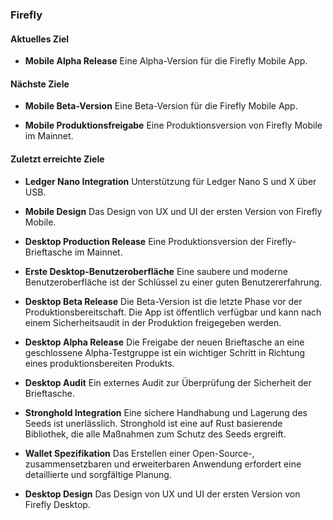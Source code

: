
### Firefly

#### Aktuelles Ziel
- **Mobile Alpha Release**
Eine Alpha-Version für die Firefly Mobile App.

#### Nächste Ziele

- **Mobile Beta-Version**
Eine Beta-Version für die Firefly Mobile App.

- **Mobile Produktionsfreigabe**
Eine Produktionsversion von Firefly Mobile im Mainnet.

#### Zuletzt erreichte Ziele
- **Ledger Nano Integration**
Unterstützung für Ledger Nano S und X über USB.

- **Mobile Design**
Das Design von UX und UI der ersten Version von Firefly Mobile.

- **Desktop Production Release**
Eine Produktionsversion der Firefly-Brieftasche im Mainnet.

- **Erste Desktop-Benutzeroberfläche**
Eine saubere und moderne Benutzeroberfläche ist der Schlüssel zu einer guten Benutzererfahrung.

- **Desktop Beta Release**
Die Beta-Version ist die letzte Phase vor der Produktionsbereitschaft. Die App ist öffentlich verfügbar und kann nach einem Sicherheitsaudit in der Produktion freigegeben werden.

- **Desktop Alpha Release**
Die Freigabe der neuen Brieftasche an eine geschlossene Alpha-Testgruppe ist ein wichtiger Schritt in Richtung eines produktionsbereiten Produkts.

- **Desktop Audit**
Ein externes Audit zur Überprüfung der Sicherheit der Brieftasche.

- **Stronghold Integration**
Eine sichere Handhabung und Lagerung des Seeds ist unerlässlich. Stronghold ist eine auf Rust basierende Bibliothek, die alle Maßnahmen zum Schutz des Seeds ergreift.

- **Wallet Spezifikation**
Das Erstellen einer Open-Source-, zusammensetzbaren und erweiterbaren Anwendung erfordert eine detaillierte und sorgfältige Planung.

- **Desktop Design**
Das Design von UX und UI der ersten Version von Firefly Desktop.

